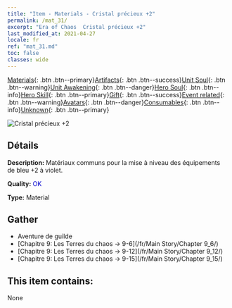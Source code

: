 ```yaml
---
title: "Item - Materials - Cristal précieux +2"
permalink: /mat_31/
excerpt: "Era of Chaos  Cristal précieux +2"
last_modified_at: 2021-04-27
locale: fr
ref: "mat_31.md"
toc: false
classes: wide
---
```

 [Materials](/ItemsFR/){: .btn .btn--primary}[Artifacts](/ItemsFR/Artifacts/){: .btn .btn--success}[Unit Soul](/ItemsFR/UnitSoul/){: .btn .btn--warning}[Unit Awakening](/ItemsFR/UnitAwakening/){: .btn .btn--danger}[Hero Soul](/ItemsFR/HeroSoul/){: .btn .btn--info}[Hero Skill](/ItemsFR/HeroSkill/){: .btn .btn--primary}[Gift](/ItemsFR/Gift/){: .btn .btn--success}[Event related](/ItemsFR/Events/){: .btn .btn--warning}[Avatars](/ItemsFR/Avatars/){: .btn .btn--danger}[Consumables](/ItemsFR/Consumables/){: .btn .btn--info}[Unknown](/ItemsFR/Unknown/){: .btn .btn--primary}

 ![Cristal précieux +2](/images/t/i_cailiao_shuijing1.png)

## Détails
 **Description:** Matériaux communs pour la mise à niveau des équipements de bleu +2 à violet.

 **Quality:** <span style="color: #0000CD">OK</span>

 **Type:** Material

## Gather

*    Aventure de guilde 
*    [Chapitre 9: Les Terres du chaos -> 9-6](/fr/Main Story/Chapter 9_6/) 
*    [Chapitre 9: Les Terres du chaos -> 9-12](/fr/Main Story/Chapter 9_12/) 
*    [Chapitre 9: Les Terres du chaos -> 9-15](/fr/Main Story/Chapter 9_15/) 

## This item contains:

  None

